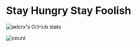 # Stay Hungry Stay Foolish

![aderx's GitHub stats](https://github-readme-stats.vercel.app/api?username=aderx&show_icons=true&theme=buefy&count_private=true)

![count](https://profile-counter.glitch.me/aderx/count.svg)
